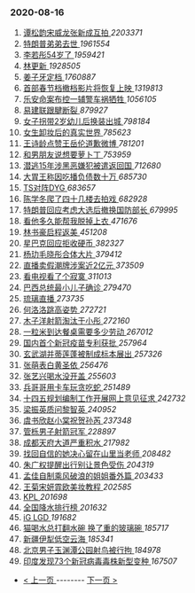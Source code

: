 ### 2020-08-16 
1. [ 谭松韵宋威龙张新成互拍 ](https://s.weibo.com/weibo?q=%23%E8%B0%AD%E6%9D%BE%E9%9F%B5%E5%AE%8B%E5%A8%81%E9%BE%99%E5%BC%A0%E6%96%B0%E6%88%90%E4%BA%92%E6%8B%8D%23&Refer=top) *2203371*
1. [ 特朗普弟弟去世 ](https://s.weibo.com/weibo?q=%23%E7%89%B9%E6%9C%97%E6%99%AE%E5%BC%9F%E5%BC%9F%E5%8E%BB%E4%B8%96%23&Refer=top) *1961554*
1. [ 李若彤54岁了 ](https://s.weibo.com/weibo?q=%23%E6%9D%8E%E8%8B%A5%E5%BD%A454%E5%B2%81%E4%BA%86%23&Refer=top) *1959421*
1. [ 林更新 ](https://s.weibo.com/weibo?q=%E6%9E%97%E6%9B%B4%E6%96%B0&Refer=top) *1928505*
1. [ 姜子牙定档 ](https://s.weibo.com/weibo?q=%23%E5%A7%9C%E5%AD%90%E7%89%99%E5%AE%9A%E6%A1%A3%23&Refer=top) *1760887*
1. [ 首部春节档撤档影片将恢复上映 ](https://s.weibo.com/weibo?q=%23%E9%A6%96%E9%83%A8%E6%98%A5%E8%8A%82%E6%A1%A3%E6%92%A4%E6%A1%A3%E5%BD%B1%E7%89%87%E5%B0%86%E6%81%A2%E5%A4%8D%E4%B8%8A%E6%98%A0%23&Refer=top) *1319813*
1. [ 乐安命案布控一辅警车祸牺牲 ](https://s.weibo.com/weibo?q=%23%E4%B9%90%E5%AE%89%E5%91%BD%E6%A1%88%E5%B8%83%E6%8E%A7%E4%B8%80%E8%BE%85%E8%AD%A6%E8%BD%A6%E7%A5%B8%E7%89%BA%E7%89%B2%23&Refer=top) *1056105*
1. [ 易建联跟腱断裂 ](https://s.weibo.com/weibo?q=%23%E6%98%93%E5%BB%BA%E8%81%94%E8%B7%9F%E8%85%B1%E6%96%AD%E8%A3%82%23&Refer=top) *879927*
1. [ 女子拐带2岁幼儿后换装出城 ](https://s.weibo.com/weibo?q=%23%E5%A5%B3%E5%AD%90%E6%8B%90%E5%B8%A62%E5%B2%81%E5%B9%BC%E5%84%BF%E5%90%8E%E6%8D%A2%E8%A3%85%E5%87%BA%E5%9F%8E%23&Refer=top) *798184*
1. [ 女生卸妆后的真实世界 ](https://s.weibo.com/weibo?q=%23%E5%A5%B3%E7%94%9F%E5%8D%B8%E5%A6%86%E5%90%8E%E7%9A%84%E7%9C%9F%E5%AE%9E%E4%B8%96%E7%95%8C%23&Refer=top) *785623*
1. [ 王诗龄点赞王岳伦道歉微博 ](https://s.weibo.com/weibo?q=%23%E7%8E%8B%E8%AF%97%E9%BE%84%E7%82%B9%E8%B5%9E%E7%8E%8B%E5%B2%B3%E4%BC%A6%E9%81%93%E6%AD%89%E5%BE%AE%E5%8D%9A%23&Refer=top) *781201*
1. [ 和男朋友说想要萝卜丁 ](https://s.weibo.com/weibo?q=%23%E5%92%8C%E7%94%B7%E6%9C%8B%E5%8F%8B%E8%AF%B4%E6%83%B3%E8%A6%81%E8%90%9D%E5%8D%9C%E4%B8%81%23&Refer=top) *753959*
1. [ 潜逃15年涉黑恶嫌犯被遣返回国 ](https://s.weibo.com/weibo?q=%23%E6%BD%9C%E9%80%8315%E5%B9%B4%E6%B6%89%E9%BB%91%E6%81%B6%E5%AB%8C%E7%8A%AF%E8%A2%AB%E9%81%A3%E8%BF%94%E5%9B%9E%E5%9B%BD%23&Refer=top) *712680*
1. [ 大胃王称因吃播负债数十万 ](https://s.weibo.com/weibo?q=%23%E5%A4%A7%E8%83%83%E7%8E%8B%E7%A7%B0%E5%9B%A0%E5%90%83%E6%92%AD%E8%B4%9F%E5%80%BA%E6%95%B0%E5%8D%81%E4%B8%87%23&Refer=top) *685730*
1. [ TS对阵DYG ](https://s.weibo.com/weibo?q=%23TS%E5%AF%B9%E9%98%B5DYG%23&topic_ad=1&Refer=top) *683657*
1. [ 陈学冬爬了四十几楼去拍戏 ](https://s.weibo.com/weibo?q=%23%E9%99%88%E5%AD%A6%E5%86%AC%E7%88%AC%E4%BA%86%E5%9B%9B%E5%8D%81%E5%87%A0%E6%A5%BC%E5%8E%BB%E6%8B%8D%E6%88%8F%23&Refer=top) *682928*
1. [ 特朗普回应考虑大选后撤换国防部长 ](https://s.weibo.com/weibo?q=%E7%89%B9%E6%9C%97%E6%99%AE%E5%9B%9E%E5%BA%94%E8%80%83%E8%99%91%E5%A4%A7%E9%80%89%E5%90%8E%E6%92%A4%E6%8D%A2%E5%9B%BD%E9%98%B2%E9%83%A8%E9%95%BF&Refer=top) *679995*
1. [ 看他多久能帮我脱掉上衣 ](https://s.weibo.com/weibo?q=%23%E7%9C%8B%E4%BB%96%E5%A4%9A%E4%B9%85%E8%83%BD%E5%B8%AE%E6%88%91%E8%84%B1%E6%8E%89%E4%B8%8A%E8%A1%A3%23&Refer=top) *471676*
1. [ 林书豪启程返美 ](https://s.weibo.com/weibo?q=%E6%9E%97%E4%B9%A6%E8%B1%AA%E5%90%AF%E7%A8%8B%E8%BF%94%E7%BE%8E&Refer=top) *451208*
1. [ 星巴克回应拒收硬币 ](https://s.weibo.com/weibo?q=%23%E6%98%9F%E5%B7%B4%E5%85%8B%E5%9B%9E%E5%BA%94%E6%8B%92%E6%94%B6%E7%A1%AC%E5%B8%81%23&Refer=top) *382327*
1. [ 杨玏毛晓彤合体大片 ](https://s.weibo.com/weibo?q=%23%E6%9D%A8%E7%8E%8F%E6%AF%9B%E6%99%93%E5%BD%A4%E5%90%88%E4%BD%93%E5%A4%A7%E7%89%87%23&Refer=top) *379412*
1. [ 直播卖假潮牌涉案近2亿元 ](https://s.weibo.com/weibo?q=%23%E7%9B%B4%E6%92%AD%E5%8D%96%E5%81%87%E6%BD%AE%E7%89%8C%E6%B6%89%E6%A1%88%E8%BF%912%E4%BA%BF%E5%85%83%23&Refer=top) *373509*
1. [ 看电视看了个寂寞 ](https://s.weibo.com/weibo?q=%23%E7%9C%8B%E7%94%B5%E8%A7%86%E7%9C%8B%E4%BA%86%E4%B8%AA%E5%AF%82%E5%AF%9E%23&Refer=top) *311013*
1. [ 巴西总统最小儿子确诊 ](https://s.weibo.com/weibo?q=%23%E5%B7%B4%E8%A5%BF%E6%80%BB%E7%BB%9F%E6%9C%80%E5%B0%8F%E5%84%BF%E5%AD%90%E7%A1%AE%E8%AF%8A%23&Refer=top) *279470*
1. [ 琉璃直播 ](https://s.weibo.com/weibo?q=%E7%90%89%E7%92%83%E7%9B%B4%E6%92%AD&Refer=top) *273735*
1. [ 何洛洛跳高姿势 ](https://s.weibo.com/weibo?q=%23%E4%BD%95%E6%B4%9B%E6%B4%9B%E8%B7%B3%E9%AB%98%E5%A7%BF%E5%8A%BF%23&Refer=top) *272721*
1. [ 木子洋射箭淘汰于小彤 ](https://s.weibo.com/weibo?q=%23%E6%9C%A8%E5%AD%90%E6%B4%8B%E5%B0%84%E7%AE%AD%E6%B7%98%E6%B1%B0%E4%BA%8E%E5%B0%8F%E5%BD%A4%23&Refer=top) *272160*
1. [ 一粒米到达餐桌需要多少劳动 ](https://s.weibo.com/weibo?q=%23%E4%B8%80%E7%B2%92%E7%B1%B3%E5%88%B0%E8%BE%BE%E9%A4%90%E6%A1%8C%E9%9C%80%E8%A6%81%E5%A4%9A%E5%B0%91%E5%8A%B3%E5%8A%A8%23&Refer=top) *267012*
1. [ 国内首个新冠疫苗专利获批 ](https://s.weibo.com/weibo?q=%23%E5%9B%BD%E5%86%85%E9%A6%96%E4%B8%AA%E6%96%B0%E5%86%A0%E7%96%AB%E8%8B%97%E4%B8%93%E5%88%A9%E8%8E%B7%E6%89%B9%23&Refer=top) *257964*
1. [ 玄武湖并蒂莲蓬被制成标本展出 ](https://s.weibo.com/weibo?q=%E7%8E%84%E6%AD%A6%E6%B9%96%E5%B9%B6%E8%92%82%E8%8E%B2%E8%93%AC%E8%A2%AB%E5%88%B6%E6%88%90%E6%A0%87%E6%9C%AC%E5%B1%95%E5%87%BA&Refer=top) *257326*
1. [ 张萌表白黄圣依 ](https://s.weibo.com/weibo?q=%23%E5%BC%A0%E8%90%8C%E8%A1%A8%E7%99%BD%E9%BB%84%E5%9C%A3%E4%BE%9D%23&Refer=top) *256476*
1. [ 张艺兴喝水没开盖 ](https://s.weibo.com/weibo?q=%23%E5%BC%A0%E8%89%BA%E5%85%B4%E5%96%9D%E6%B0%B4%E6%B2%A1%E5%BC%80%E7%9B%96%23&Refer=top) *255603*
1. [ 兵哥哥用卡车玩贪吃蛇 ](https://s.weibo.com/weibo?q=%23%E5%85%B5%E5%93%A5%E5%93%A5%E7%94%A8%E5%8D%A1%E8%BD%A6%E7%8E%A9%E8%B4%AA%E5%90%83%E8%9B%87%23&Refer=top) *251489*
1. [ 十四五规划编制工作开展网上意见征求 ](https://s.weibo.com/weibo?q=%E5%8D%81%E5%9B%9B%E4%BA%94%E8%A7%84%E5%88%92%E7%BC%96%E5%88%B6%E5%B7%A5%E4%BD%9C%E5%BC%80%E5%B1%95%E7%BD%91%E4%B8%8A%E6%84%8F%E8%A7%81%E5%BE%81%E6%B1%82&Refer=top) *242732*
1. [ 梁振英质问黎智英 ](https://s.weibo.com/weibo?q=%E6%A2%81%E6%8C%AF%E8%8B%B1%E8%B4%A8%E9%97%AE%E9%BB%8E%E6%99%BA%E8%8B%B1&Refer=top) *240952*
1. [ 虞书欣赵小棠祝贺孙芮 ](https://s.weibo.com/weibo?q=%23%E8%99%9E%E4%B9%A6%E6%AC%A3%E8%B5%B5%E5%B0%8F%E6%A3%A0%E7%A5%9D%E8%B4%BA%E5%AD%99%E8%8A%AE%23&Refer=top) *237348*
1. [ 管栎男子射箭冠军 ](https://s.weibo.com/weibo?q=%23%E7%AE%A1%E6%A0%8E%E7%94%B7%E5%AD%90%E5%B0%84%E7%AE%AD%E5%86%A0%E5%86%9B%23&Refer=top) *228897*
1. [ 成都天府大道严重积水 ](https://s.weibo.com/weibo?q=%23%E6%88%90%E9%83%BD%E5%A4%A9%E5%BA%9C%E5%A4%A7%E9%81%93%E4%B8%A5%E9%87%8D%E7%A7%AF%E6%B0%B4%23&Refer=top) *217982*
1. [ 找回自信的她决心留在山里当老师 ](https://s.weibo.com/weibo?q=%23%E6%89%BE%E5%9B%9E%E8%87%AA%E4%BF%A1%E7%9A%84%E5%A5%B9%E5%86%B3%E5%BF%83%E7%95%99%E5%9C%A8%E5%B1%B1%E9%87%8C%E5%BD%93%E8%80%81%E5%B8%88%23&Refer=top) *208482*
1. [ 朱广权提醒出行别让景色受伤 ](https://s.weibo.com/weibo?q=%23%E6%9C%B1%E5%B9%BF%E6%9D%83%E6%8F%90%E9%86%92%E5%87%BA%E8%A1%8C%E5%88%AB%E8%AE%A9%E6%99%AF%E8%89%B2%E5%8F%97%E4%BC%A4%23&Refer=top) *204319*
1. [ 孟佳自制乘风破浪的姐姐番外篇 ](https://s.weibo.com/weibo?q=%23%E5%AD%9F%E4%BD%B3%E8%87%AA%E5%88%B6%E4%B9%98%E9%A3%8E%E7%A0%B4%E6%B5%AA%E7%9A%84%E5%A7%90%E5%A7%90%E7%95%AA%E5%A4%96%E7%AF%87%23&Refer=top) *203433*
1. [ 王菊宋妍霏欧美妆教程 ](https://s.weibo.com/weibo?q=%23%E7%8E%8B%E8%8F%8A%E5%AE%8B%E5%A6%8D%E9%9C%8F%E6%AC%A7%E7%BE%8E%E5%A6%86%E6%95%99%E7%A8%8B%23&Refer=top) *202585*
1. [ KPL ](https://s.weibo.com/weibo?q=KPL&Refer=top) *201698*
1. [ 全国降水排行榜 ](https://s.weibo.com/weibo?q=%E5%85%A8%E5%9B%BD%E9%99%8D%E6%B0%B4%E6%8E%92%E8%A1%8C%E6%A6%9C&Refer=top) *201632*
1. [ iG LGD ](https://s.weibo.com/weibo?q=iG%20LGD&Refer=top) *191682*
1. [ 猫喝水总打翻水碗 换了重的玻璃碗 ](https://s.weibo.com/weibo?q=%E7%8C%AB%E5%96%9D%E6%B0%B4%E6%80%BB%E6%89%93%E7%BF%BB%E6%B0%B4%E7%A2%97%20%E6%8D%A2%E4%BA%86%E9%87%8D%E7%9A%84%E7%8E%BB%E7%92%83%E7%A2%97&Refer=top) *185717*
1. [ 新疆伊犁低空云海 ](https://s.weibo.com/weibo?q=%23%E6%96%B0%E7%96%86%E4%BC%8A%E7%8A%81%E4%BD%8E%E7%A9%BA%E4%BA%91%E6%B5%B7%23&Refer=top) *185341*
1. [ 北京男子玉渊潭公园射鸟被行拘 ](https://s.weibo.com/weibo?q=%E5%8C%97%E4%BA%AC%E7%94%B7%E5%AD%90%E7%8E%89%E6%B8%8A%E6%BD%AD%E5%85%AC%E5%9B%AD%E5%B0%84%E9%B8%9F%E8%A2%AB%E8%A1%8C%E6%8B%98&Refer=top) *184978*
1. [ 印度发现73个新冠病毒毒株新型变种 ](https://s.weibo.com/weibo?q=%23%E5%8D%B0%E5%BA%A6%E5%8F%91%E7%8E%B073%E4%B8%AA%E6%96%B0%E5%86%A0%E7%97%85%E6%AF%92%E6%AF%92%E6%A0%AA%E6%96%B0%E5%9E%8B%E5%8F%98%E7%A7%8D%23&Refer=top) *167507* 

- [ < 上一页 ](https://github.com/able8/weibo-hot-record/blob/master/2020-08-15.md) -------- [ 下一页 > ](https://github.com/able8/weibo-hot-record/blob/master/2020-08-17.md)